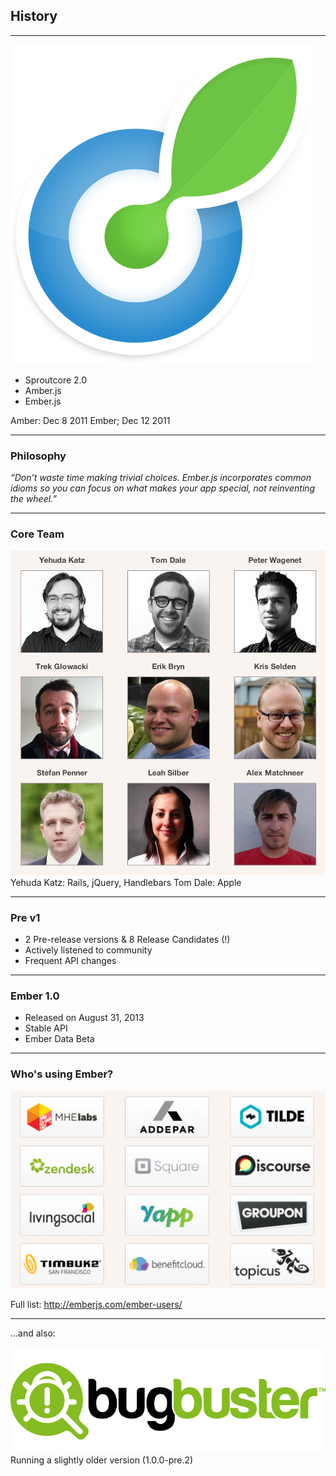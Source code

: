 ## History

---

<img src="assets/01-history/sproutcore-512-20100319-120336.png" alt="" style="border:0;"/>

- Sproutcore 2.0
- Amber.js
- Ember.js

<aside data-markdown class="notes">
Amber: Dec 8 2011
Ember; Dec 12 2011
</aside>

---

### Philosophy

*“Don’t waste time making trivial choices. Ember.js incorporates common idioms
so you can focus on what makes your app special, not reinventing the wheel.”*

---

### Core Team

<img src="assets/01-history/ember-core-team.png" alt="ember core team" />

<aside data-markdown class="notes">
Yehuda Katz: Rails, jQuery, Handlebars
Tom Dale: Apple
</aside>

---

### Pre v1

- 2 Pre-release versions & 8 Release Candidates (!)
- Actively listened to community
- Frequent API changes

---

### Ember 1.0

- Released on August 31, 2013
- Stable API
- Ember Data Beta

---

### Who's using Ember?

<img src="assets/01-history/ember-companies.png" alt="Companies using Ember" />

Full list: http://emberjs.com/ember-users/

---

…and also:

<img src="assets/01-history/bugbuster-ember.png" alt="BugBuster" />

<aside data-markdown class="notes">
Running a slightly older version (1.0.0-pre.2)
</aside>



